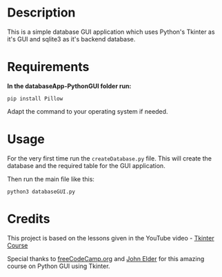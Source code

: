 # Description
This is a simple database GUI application which uses Python's Tkinter as it's GUI and sqlite3 as it's backend database.

# Requirements
**In the databaseApp-PythonGUI folder run:**
```
pip install Pillow
```
Adapt the command to your operating system if needed.

# Usage
For the very first time run the ` createDatabase.py ` file.
This will create the database and the required table for the GUI application.

Then run the main file like this:
```
python3 databaseGUI.py
```

# Credits
This project is based on the lessons given in the YouTube video - [Tkinter Course](https://www.youtube.com/watch?v=YXPyB4XeYLA&list=PLR_QM0_bfIPnFVAdRkSOJYdwWLnqODkfB&index=1&t=12680s)

Special thanks to [freeCodeCamp.org](https://www.freeCodeCamp.org) and [John Elder](http://johnelder.com/) for this amazing course on Python GUI using Tkinter.
